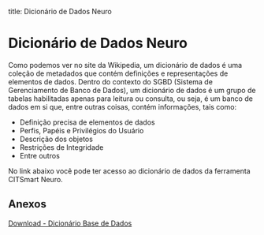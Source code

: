 title: Dicionário de Dados Neuro

# Dicionário de Dados Neuro

Como podemos ver no site da Wikipedia, um dicionário de dados é uma coleção de metadados que contém definições e representações de elementos de dados. Dentro do contexto do SGBD (Sistema de Gerenciamento de Banco de Dados), um dicionário de dados é um grupo de tabelas habilitadas apenas para leitura ou consulta, ou seja, é um banco de dados em si que, entre outras coisas, contém informações, tais como:

- Definição precisa de elementos de dados
- Perfis, Papéis e Privilégios do Usuário
- Descrição dos objetos
- Restrições de Integridade
- Entre outros

No link abaixo você pode ter acesso ao dicionário de dados da ferramenta CITSmart Neuro.

## Anexos

[Download - Dicionário Base de Dados][1]

[1]:/en-us/neuro/images/database-dictionary.rtf  

<!-- !!! tip "About"

    <b>Product/Version:</b> CITSmart | 8.00 &nbsp;&nbsp;
    <b>Updated:</b>01/23/2021 - João Pelles  
